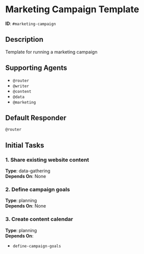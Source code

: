 # Marketing Campaign Template

**ID**: `#marketing-campaign`

## Description
Template for running a marketing campaign

## Supporting Agents
- `@router`
- `@writer` 
- `@content`
- `@data`
- `@marketing`

## Default Responder
`@router`

## Initial Tasks

### 1. Share existing website content
**Type**: data-gathering  
**Depends On**: None

### 2. Define campaign goals  
**Type**: planning  
**Depends On**: None

### 3. Create content calendar  
**Type**: planning  
**Depends On**: 
- `define-campaign-goals`
